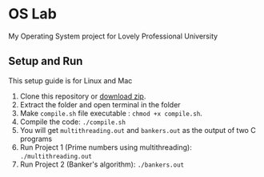 # OS Lab

My Operating System project for Lovely Professional University

## Setup and Run
This setup guide is for Linux and Mac

1. Clone this repository or [download zip](https://github.com/BRoy98/OSLab/archive/master.zip).
2. Extract the folder and open terminal in the folder
3. Make `compile.sh` file executable : `chmod +x compile.sh`.
4. Compile the code: `./compile.sh`
5. You will get `multithreading.out` and  `bankers.out` as the output of two C programs
6. Run Project 1 (Prime numbers using multithreading): `./multithreading.out`
7. Run Project 2 (Banker's algorithm): `./bankers.out`